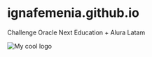 # ignafemenia.github.io
Challenge Oracle Next Education + Alura Latam

<img src="C:\Users\Ignacio\Desktop\Proyectos\Alura\Challenge Alura\AluraChallenge.png" alt="My cool logo"/>
